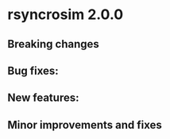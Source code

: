 # rsyncrosim 2.0.0

## Breaking changes

## Bug fixes:

## New features:

## Minor improvements and fixes